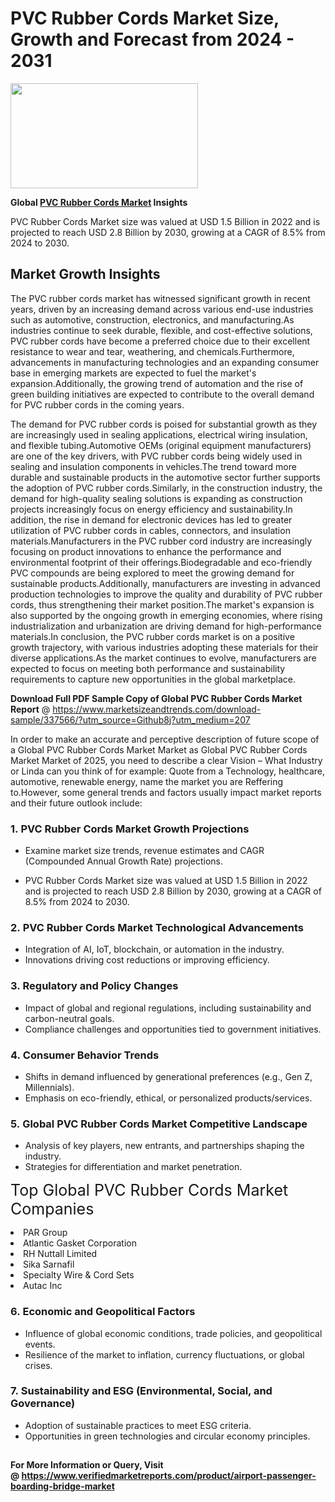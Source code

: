 <H1>PVC Rubber Cords Market Size, Growth and Forecast from 2024 - 2031</H1><img class="aligncenter size-medium wp-image-584254" src="https://thirdeyenews.in/wp-content/uploads/2024/09/Global-Market-Research-300x168.jpeg" alt="" width="300" height="168" /><p><strong>Global&nbsp;<a href="https://www.marketsizeandtrends.com/download-sample/337566/?utm_source=Github8j?utm_medium=207">PVC Rubber Cords Market</a> Insights</strong></p><p>PVC Rubber Cords Market size was valued at USD 1.5 Billion in 2022 and is projected to reach USD 2.8 Billion by 2030, growing at a CAGR of 8.5% from 2024 to 2030.</p><p><h2>Market Growth Insights</h2> <p>The PVC rubber cords market has witnessed significant growth in recent years, driven by an increasing demand across various end-use industries such as automotive, construction, electronics, and manufacturing.As industries continue to seek durable, flexible, and cost-effective solutions, PVC rubber cords have become a preferred choice due to their excellent resistance to wear and tear, weathering, and chemicals.Furthermore, advancements in manufacturing technologies and an expanding consumer base in emerging markets are expected to fuel the market's expansion.Additionally, the growing trend of automation and the rise of green building initiatives are expected to contribute to the overall demand for PVC rubber cords in the coming years.</p> <p>The demand for PVC rubber cords is poised for substantial growth as they are increasingly used in sealing applications, electrical wiring insulation, and flexible tubing.Automotive OEMs (original equipment manufacturers) are one of the key drivers, with PVC rubber cords being widely used in sealing and insulation components in vehicles.The trend toward more durable and sustainable products in the automotive sector further supports the adoption of PVC rubber cords.Similarly, in the construction industry, the demand for high-quality sealing solutions is expanding as construction projects increasingly focus on energy efficiency and sustainability.In addition, the rise in demand for electronic devices has led to greater utilization of PVC rubber cords in cables, connectors, and insulation materials.Manufacturers in the PVC rubber cord industry are increasingly focusing on product innovations to enhance the performance and environmental footprint of their offerings.Biodegradable and eco-friendly PVC compounds are being explored to meet the growing demand for sustainable products.Additionally, manufacturers are investing in advanced production technologies to improve the quality and durability of PVC rubber cords, thus strengthening their market position.The market's expansion is also supported by the ongoing growth in emerging economies, where rising industrialization and urbanization are driving demand for high-performance materials.In conclusion, the PVC rubber cords market is on a positive growth trajectory, with various industries adopting these materials for their diverse applications.As the market continues to evolve, manufacturers are expected to focus on meeting both performance and sustainability requirements to capture new opportunities in the global marketplace.<p><span class=""><strong>Download Full PDF Sample Copy of Global PVC Rubber Cords Market Report</strong> @ <a href="https://www.marketsizeandtrends.com/download-sample/337566/?utm_source=Github8j?utm_medium=207" target="_blank">https://www.marketsizeandtrends.com/download-sample/337566/?utm_source=Github8j?utm_medium=207</a></span></p><p>In order to make an accurate and perceptive description of future scope of a Global&nbsp;PVC Rubber Cords Market Market as Global&nbsp;PVC Rubber Cords Market Market of 2025, you need to describe a clear Vision &ndash; What Industry or Linda can you think of for example: Quote from a Technology, healthcare, automotive, renewable energy, name the market you are Reffering to.However, some general trends and factors usually impact market reports and their future outlook include:</p><h3>1.&nbsp;<strong>PVC Rubber Cords Market Growth Projections</strong></h3><ul><li>Examine market size trends, revenue estimates and CAGR (Compounded Annual Growth Rate) projections.</li><li><p>PVC Rubber Cords Market size was valued at USD 1.5 Billion in 2022 and is projected to reach USD 2.8 Billion by 2030, growing at a CAGR of 8.5% from 2024 to 2030.</p></li></ul><h3>2.&nbsp;<strong>PVC Rubber Cords Market Technological Advancements</strong></h3><ul><li>Integration of AI, IoT, blockchain, or automation in the industry.</li><li>Innovations driving cost reductions or improving efficiency.</li></ul><h3>3.&nbsp;<strong>Regulatory and Policy Changes</strong></h3><ul><li>Impact of global and regional regulations, including sustainability and carbon-neutral goals.</li><li>Compliance challenges and opportunities tied to government initiatives.</li></ul><h3>4.&nbsp;<strong>Consumer Behavior Trends</strong></h3><ul><li>Shifts in demand influenced by generational preferences (e.g., Gen Z, Millennials).</li><li>Emphasis on eco-friendly, ethical, or personalized products/services.</li></ul><h3>5.&nbsp;<strong>Global PVC Rubber Cords Market Competitive Landscape</strong></h3><ul><li>Analysis of key players, new entrants, and partnerships shaping the industry.</li><li>Strategies for differentiation and market penetration.</li></ul><p data-pm-slice="1 1 []"><span style="color: inherit; font-family: inherit; font-size: 25px;">Top Global PVC Rubber Cords Market Companies</span></p><div class="" data-test-id=""><p><li>PAR Group</li><li> Atlantic Gasket Corporation</li><li> RH Nuttall Limited</li><li> Sika Sarnafil</li><li> Specialty Wire & Cord Sets</li><li> Autac Inc</li></p></div><h3>6.&nbsp;<strong>Economic and Geopolitical Factors</strong></h3><ul><li>Influence of global economic conditions, trade policies, and geopolitical events.</li><li>Resilience of the market to inflation, currency fluctuations, or global crises.</li></ul><h3>7.&nbsp;<strong>Sustainability and ESG (Environmental, Social, and Governance)</strong></h3><ul><li>Adoption of sustainable practices to meet ESG criteria.</li><li>Opportunities in green technologies and circular economy principles.</li></ul><h2><strong style="font-size: 14px;">For More Information or Query, Visit @&nbsp;</strong><a style="background-color: #ffffff; font-size: 14px;" href="https://www.marketsizeandtrends.com/report/pvc-rubber-cords-market/" target="_blank">https://www.verifiedmarketreports.com/product/airport-passenger-boarding-bridge-market</a></h2>